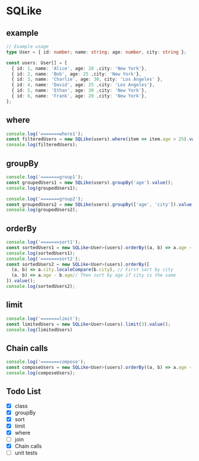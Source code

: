 # SQLike

## example

```ts
// Example usage
type User = { id: number; name: string; age: number, city: string };

const users: User[] = [
  { id: 1, name: 'Alice', age: 20 ,city: 'New York'},
  { id: 2, name: 'Bob', age: 25 ,city: 'New York'},
  { id: 3, name: 'Charlie', age: 30, city: 'Los Angeles' },
  { id: 4, name: 'David', age: 25 ,city: 'Los Angeles'},
  { id: 5, name: 'Ethan', age: 30 ,city: 'New York'},
  { id: 6, name: 'Frank', age: 20 ,city: 'New York'},
];
```

## where

```ts
console.log('=======where1');
const filteredUsers = new SQLike(users).where(item => item.age > 25).value();
console.log(filteredUsers);
```

## groupBy

```ts
console.log('=======group1');
const groupedUsers1 = new SQLike(users).groupBy('age').value();
console.log(groupedUsers1);

console.log('=======group2');
const groupedUsers2 = new SQLike(users).groupBy(['age', 'city']).value();
console.log(groupedUsers2);
```

## orderBy

```ts
console.log('=======sort1');
const sortedUsers1 = new SQLike<User>(users).orderBy((a, b) => a.age - b.age).value();
console.log(sortedUsers1);
console.log('=======sort2');
const sortedUsers2 = new SQLike<User>(users).orderBy([
  (a, b) => a.city.localeCompare(b.city), // First sort by city
  (a, b) => a.age - b.age// Then sort by age if city is the same
]).value();
console.log(sortedUsers2);
```

## limit

```ts
console.log('=======limit');
const limitedUsers = new SQLike<User>(users).limit(3).value();
console.log(limitedUsers)
```

## Chain calls

```ts
console.log('=======compose');
const composeUsers = new SQLike<User>(users).orderBy((a, b) => a.age - b.age).limit(3).value();
console.log(composeUsers); 
```

## Todo List

- [x] class
- [x] groupBy
- [x] sort
- [x] limit
- [x] where
- [ ] join
- [x] Chain calls
- [ ] unit tests
